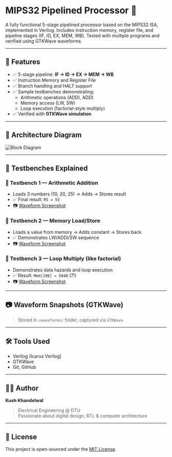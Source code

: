 # MIPS32 Pipelined Processor 🚀

A fully functional 5-stage pipelined processor based on the MIPS32 ISA, implemented in Verilog. Includes instruction memory, register file, and pipeline stages (IF, ID, EX, MEM, WB). Tested with multiple programs and verified using GTKWave waveforms.

---

## 📌 Features

- ✅ 5-stage pipeline: **IF → ID → EX → MEM → WB**
- ✅ Instruction Memory and Register File
- ✅ Branch handling and HALT support
- ✅ Sample testbenches demonstrating:
  - Arithmetic operations (ADDI, ADD)
  - Memory access (LW, SW)
  - Loop execution (factorial-style multiply)
- ✅ Verified with **GTKWave simulation**

---

## 🧠 Architecture Diagram

![Block Diagram](./docs/mips_block_diagram.png)

---



## 🧪 Testbenches Explained

### 🔹 Testbench 1 — Arithmetic Addition

- Loads 3 numbers (10, 20, 25) → Adds → Stores result
- ✅ Final result: `R5 = 55`
- 📷 [Waveform Screenshot](./waveforms/testbench1.png)

### 🔹 Testbench 2 — Memory Load/Store

- Loads a value from memory → Adds constant → Stores back
- ✅ Demonstrates LW/ADDI/SW sequence
- 📷 [Waveform Screenshot](./waveforms/testbench2.png)

### 🔹 Testbench 3 — Loop Multiply (like factorial)

- Demonstrates data hazards and loop execution
- ✅ Result: `Mem[198] = 5040` (7!)
- 📷 [Waveform Screenshot](./waveforms/testbench3.png)

---

## 📷 Waveform Snapshots (GTKWave)

> Stored in `/waveforms/` folder, captured via `GTKWave`.

---

## 🛠️ Tools Used

- Verilog (Icarus Verilog)
- GTKWave
- Git, GitHub

---

## 👨‍💻 Author

**Kush Khandelwal**  
> Electrical Engineering @ DTU  
> Passionate about digital design, RTL & computer architecture

---

## 📎 License

This project is open-sourced under the [MIT License](LICENSE).
